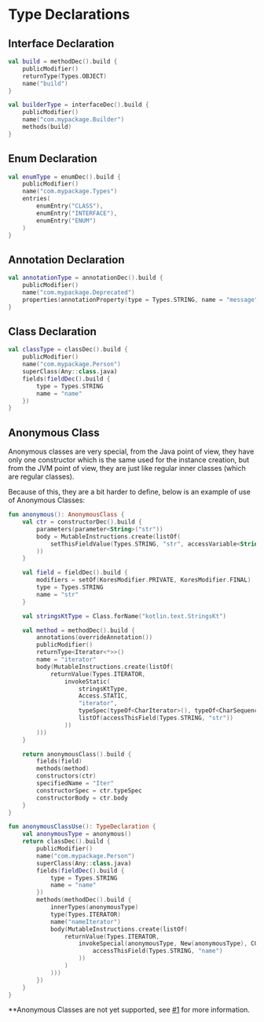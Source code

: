 # Type Declarations

## Interface Declaration

```kotlin
val build = methodDec().build {
    publicModifier()
    returnType(Types.OBJECT)
    name("build")
}

val builderType = interfaceDec().build {
    publicModifier()
    name("com.mypackage.Builder")
    methods(build)
}
```

## Enum Declaration

```kotlin
val enumType = enumDec().build {
    publicModifier()
    name("com.mypackage.Types")
    entries(
        enumEntry("CLASS"),
        enumEntry("INTERFACE"),
        enumEntry("ENUM")
    )
}
```

## Annotation Declaration

```kotlin
val annotationType = annotationDec().build {
    publicModifier()
    name("com.mypackage.Deprecated")
    properties(annotationProperty(type = Types.STRING, name = "message", defaultValue = ""))
}
```

## Class Declaration

```kotlin
val classType = classDec().build {
    publicModifier()
    name("com.mypackage.Person")
    superClass(Any::class.java)
    fields(fieldDec().build {
        type = Types.STRING
        name = "name"
    })
}
```

## Anonymous Class

Anonymous classes are very special, from the Java point of view, they have only one constructor which is the same used for the instance creation, but from the JVM point of view, they are just like regular inner classes (which are regular classes).

Because of this, they are a bit harder to define, below is an example of use of Anonymous Classes:

```kotlin
fun anonymous(): AnonymousClass {
    val ctr = constructorDec().build {
        parameters(parameter<String>("str"))
        body = MutableInstructions.create(listOf(
            setThisFieldValue(Types.STRING, "str", accessVariable<String>("str"))
        ))
    }

    val field = fieldDec().build {
        modifiers = setOf(KoresModifier.PRIVATE, KoresModifier.FINAL)
        type = Types.STRING
        name = "str"
    }

    val stringsKtType = Class.forName("kotlin.text.StringsKt")

    val method = methodDec().build {
        annotations(overrideAnnotation())
        publicModifier()
        returnType<Iterator<*>>()
        name = "iterator"
        body(MutableInstructions.create(listOf(
            returnValue(Types.ITERATOR,
                invokeStatic(
                    stringsKtType,
                    Access.STATIC,
                    "iterator",
                    typeSpec(typeOf<CharIterator>(), typeOf<CharSequence>()),
                    listOf(accessThisField(Types.STRING, "str"))
                ))
        )))
    }

    return anonymousClass().build {
        fields(field)
        methods(method)
        constructors(ctr)
        specifiedName = "Iter"
        constructorSpec = ctr.typeSpec
        constructorBody = ctr.body
    }
}

fun anonymousClassUse(): TypeDeclaration {
    val anonymousType = anonymous()
    return classDec().build {
        publicModifier()
        name("com.mypackage.Person")
        superClass(Any::class.java)
        fields(fieldDec().build {
            type = Types.STRING
            name = "name"
        })
        methods(methodDec().build {
            innerTypes(anonymousType)
            type(Types.ITERATOR)
            name("nameIterator")
            body(MutableInstructions.create(listOf(
                returnValue(Types.ITERATOR,
                    invokeSpecial(anonymousType, New(anonymousType), CONSTRUCTOR, anonymousType.constructorSpec, listOf(
                        accessThisField(Types.STRING, "name")
                    ))
                )
            )))
        })
    }
}
```

**Anonymous Classes are not yet supported, see [#1](https://gitlab.com/Kores/Kores/-/issues/1) for more information.